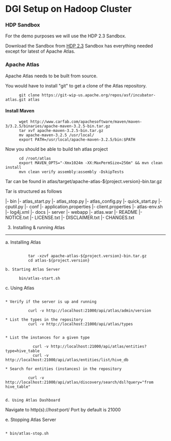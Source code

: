 # DGI Setup on Hadoop Cluster

### HDP Sandbox
For the demo purposes we will use the HDP 2.3 Sandbox.

Download the Sandbox from [HDP 2.3](http://hortonworks.com/hdp/downloads/)
Sandbox has everything needed except for latest of Apache Atlas.

### Apache Atlas

Apache Atlas needs to be built from source.

You would have to install "git" to get a clone of the Atlas repository.

          git clone https://git-wip-us.apache.org/repos/asf/incubator-atlas.git atlas
          
  
#### Install Maven

          wget http://www.carfab.com/apachesoftware/maven/maven-3/3.2.5/binaries/apache-maven-3.2.5-bin.tar.gz
          tar xvf apache-maven-3.2.5-bin.tar.gz
          mv apache-maven-3.2.5 /usr/local/
          export PATH=/usr/local/apache-maven-3.2.5/bin:$PATH

Now you should be able to build teh atlas project

          cd /root/atlas
          export MAVEN_OPTS="-Xmx1024m -XX:MaxPermSize=256m" && mvn clean install
          mvn clean verify assembly:assembly -DskipTests


Tar can be found in atlas/target/apache-atlas-${project.version}-bin.tar.gz

Tar is structured as follows

|- bin
   |- atlas_start.py
   |- atlas_stop.py
   |- atlas_config.py
   |- quick_start.py
   |- cputil.py
|- conf
   |- application.properties
   |- client.properties
   |- atlas-env.sh
   |- log4j.xml
|- docs
|- server
   |- webapp
      |- atlas.war
|- README
|- NOTICE.txt
|- LICENSE.txt
|- DISCLAIMER.txt
|- CHANGES.txt


3. Installing & running Atlas
--------------------------------

a. Installing Atlas
~~~~~~~~~~~~~~~~~~~~~~

          tar -xzvf apache-atlas-${project.version}-bin.tar.gz
          cd atlas-${project.version}

b. Starting Atlas Server
~~~~~~~~~~~~~~~~~~~~~~~~~

          bin/atlas-start.sh

c. Using Atlas
~~~~~~~~~~~~~~~

* Verify if the server is up and running

          curl -v http://localhost:21000/api/atlas/admin/version

* List the types in the repository
          curl -v http://localhost:21000/api/atlas/types
  

* List the instances for a given type
            
            curl -v http://localhost:21000/api/atlas/entities?type=hive_table
            curl -v http://localhost:21000/api/atlas/entities/list/hive_db

* Search for entities (instances) in the repository
  
          curl -v http://localhost:21000/api/atlas/discovery/search/dsl?query="from hive_table"


d. Using Atlas Dashboard
~~~~~~~~~~~~~~~~~~~~~~~~~

Navigate to http(s)://$host:$port/
Port by default is 21000

e. Stopping Atlas Server
~~~~~~~~~~~~~~~~~~~~~~~~~

* bin/atlas-stop.sh








          

          
          
          
          


  
  
  
